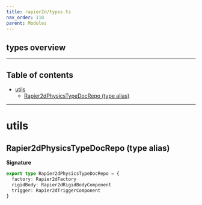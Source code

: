 ```yaml
---
title: rapier2d/types.ts
nav_order: 118
parent: Modules
---
```


## types overview

---

<h2 class="text-delta">Table of contents</h2>

- [utils](#utils)
  - [Rapier2dPhysicsTypeDocRepo (type alias)](#rapier2dphysicstypedocrepo-type-alias)

---

# utils

## Rapier2dPhysicsTypeDocRepo (type alias)

**Signature**

```ts
export type Rapier2dPhysicsTypeDocRepo = {
  factory: Rapier2dFactory
  rigidBody: Rapier2dRigidBodyComponent
  trigger: Rapier2dTriggerComponent
}
```
